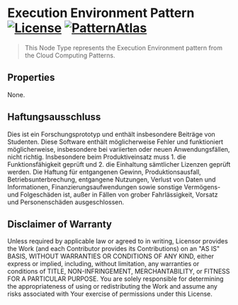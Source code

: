 # Execution Environment Pattern [![License](https://img.shields.io/badge/License-Apache%202.0-blue.svg)](https://opensource.org/licenses/Apache-2.0) [![PatternAtlas](https://raw.githubusercontent.com/OpenTOSCA/pattern-based-deployment-modeling/fix/relation-mappings/PatternAtlas.svg)](http://localhost:1978/pattern-languages/efdc1625-6445-4662-a37e-5f1fd37a542b/https%25253A%25252F%25252Fpatternpedia.org%25252FpatternLanguages%25252FcloudComputingPatterns%25252FexecutionEnvironment)  

> This Node Type represents the Execution Environment pattern from the Cloud Computing Patterns.

## Properties

None.

## Haftungsausschluss

Dies ist ein Forschungsprototyp und enthält insbesondere Beiträge von Studenten.
Diese Software enthält möglicherweise Fehler und funktioniert möglicherweise, insbesondere bei variierten oder neuen Anwendungsfällen, nicht richtig.
Insbesondere beim Produktiveinsatz muss 1. die Funktionsfähigkeit geprüft und 2. die Einhaltung sämtlicher Lizenzen geprüft werden.
Die Haftung für entgangenen Gewinn, Produktionsausfall, Betriebsunterbrechung, entgangene Nutzungen, Verlust von Daten und Informationen, Finanzierungsaufwendungen sowie sonstige Vermögens- und Folgeschäden ist, außer in Fällen von grober Fahrlässigkeit, Vorsatz und Personenschäden ausgeschlossen.

## Disclaimer of Warranty

Unless required by applicable law or agreed to in writing, Licensor provides the Work (and each Contributor
provides its Contributions) on an "AS IS" BASIS, WITHOUT WARRANTIES OR CONDITIONS OF ANY KIND, either express
or implied, including, without limitation, any warranties or conditions of TITLE, NON-INFRINGEMENT,
MERCHANTABILITY, or FITNESS FOR A PARTICULAR PURPOSE. You are solely responsible for determining the
appropriateness of using or redistributing the Work and assume any risks associated with Your exercise of
permissions under this License.
